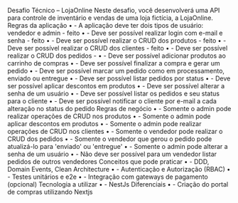 Desafio Técnico – LojaOnline
Neste desafio, você desenvolverá uma API para controle de inventário e vendas de uma loja
fictícia, a LojaOnline.
Regras da aplicação
• - A aplicação deve ter dois tipos de usuário: vendedor e admin - feito
• - Deve ser possível realizar login com e-mail e senha - feito
• - Deve ser possível realizar o CRUD dos produtos - feito
• - Deve ser possível realizar o CRUD dos clientes - feito
• - Deve ser possível realizar o CRUD dos pedidos - 
• - Deve ser possível adicionar produtos ao carrinho de compras
• - Deve ser possível finalizar a compra e gerar um pedido
• - Deve ser possível marcar um pedido como em processamento, enviado ou entregue
• - Deve ser possível listar pedidos por status
• - Deve ser possível aplicar descontos em produtos
• - Deve ser possível alterar a senha de um usuário
• - Deve ser possível listar os pedidos e seu status para o cliente
• - Deve ser possível notificar o cliente por e-mail a cada alteração no status do pedido
Regras de negócio
• - Somente o admin pode realizar operações de CRUD nos produtos
• - Somente o admin pode aplicar descontos em produtos
• - Somente o admin pode realizar operações de CRUD nos clientes
• - Somente o vendedor pode realizar o CRUD dos pedidos
• - Somente o vendedor que gerou o pedido pode atualizá-lo para 'enviado' ou 'entregue'
• - Somente o admin pode alterar a senha de um usuário
• - Não deve ser possível para um vendedor listar pedidos de outros vendedores
Conceitos que pode praticar
• - DDD, Domain Events, Clean Architecture
• - Autenticação e Autorização (RBAC)
• - Testes unitários e e2e
• - Integração com gateways de pagamento (opcional)
Tecnologia a utilizar
• - NestJs
Diferenciais
• - Criação do portal de compras utilizando Nextjs